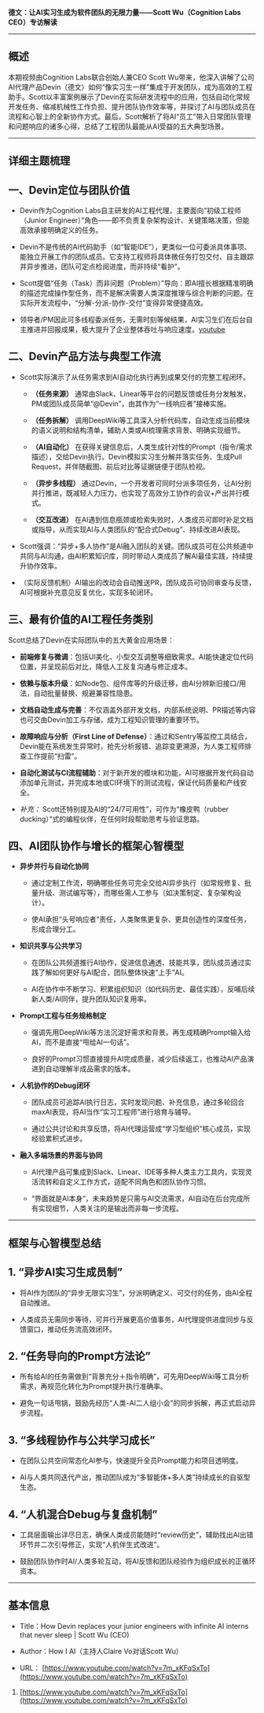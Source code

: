 **德文：让AI实习生成为软件团队的无限力量——Scott Wu（Cognition Labs CEO）专访解读**

---

## 概述

本期视频由Cognition Labs联合创始人兼CEO Scott Wu带来，他深入讲解了公司AI代理产品Devin（德文）如何“像实习生一样”集成于开发团队，成为高效的工程助手。Scott以丰富案例展示了Devin在实际研发流程中的应用，包括自动化常规开发任务、缩减机械性工作负担、提升团队协作效率等，并探讨了AI与团队成员在流程和心智上的全新协作方式。最后，Scott解析了将AI“员工”带入日常团队管理和问题响应的诸多心得，总结了工程团队最能从AI受益的五大典型场景。

---

## 详细主题梳理

## 一、Devin定位与团队价值

- Devin作为Cognition Labs自主研发的AI工程代理，主要面向“初级工程师（Junior Engineer）”角色——即不负责复杂架构设计、关键策略决策，但能高效承接明确定义的任务。
    
- Devin不是传统的AI代码助手（如“智能IDE”），更类似一位可委派具体事项、能独立开展工作的团队成员。它支持工程师将具体微任务打包交付、自主跟踪并异步推进，团队可定点检阅进度，而非持续“看护”。
    
- Scott提倡“任务（Task）而非问题（Problem）”导向：即AI擅长根据精准明确的描述完成操作型任务，而不是解决需要人类深度推理与综合判断的问题。在实际开发流程中，“分解-分派-协作-交付”变得异常便捷高效。
    
- 领导者/PM因此可多线程委派任务，无需时刻等候结果，AI实习生们在后台自主推进并回报成果，极大提升了企业整体吞吐与响应速度。[youtube](https://www.youtube.com/watch?v=7m_xKFqSxTo)
    

## 二、Devin产品方法与典型工作流

- Scott实际演示了从任务需求到AI自动化执行再到成果交付的完整工程闭环。
    
    - **（任务来源）** 通常由Slack、Linear等平台的问题反馈或任务分发触发，PM或团队成员简单“@Devin”，由其作为“一线响应者”接棒实施。
        
    - **（任务拆解）** 调用DeepWiki等工具深入分析代码库，自动生成当前模块的语义说明和结构清单，辅助人类或AI梳理需求背景、明确实现细节。
        
    - **（AI自动化）** 在获得关键信息后，人类生成针对性的Prompt（指令/需求描述），交给Devin执行。Devin模拟实习生分解并落实任务、生成Pull Request，并伴随截图、前后对比等证据链便于团队检视。
        
    - **（异步多线程）** 通过Devin，一个开发者可同时分派多项任务，让AI分别并行推进，既减轻人力压力，也实现了高效分工协作的会议+产出并行模式。
        
    - **（交互改进）** 在AI遇到信息瓶颈或检索失败时，人类成员可即时补足文档或指导，从而实现AI与人类团队的“配合式Debug”、持续改进AI表现。
        
- Scott强调：“异步+多人协作”是AI融入团队的关键。团队成员可在公共频道中共同与AI沟通，由AI积累知识库，同时带动人类成员了解AI最佳实践，持续提升协作效率。
    
- （实际反馈机制）AI输出的改动会自动推送PR，团队成员可协同审查与反馈，AI可根据补充意见反复优化，实现多轮闭环。
    

## 三、最有价值的AI工程任务类别

Scott总结了Devin在实际团队中的五大黄金应用场景：

- **前端修复与微调**：包括UI美化、小型交互调整等细致需求。AI能快速定位代码位置，并呈现前后对比，降低人工反复沟通与修正成本。
    
- **依赖与版本升级**：如Node包、组件库等的升级迁移，由AI分辨新旧接口/用法，自动批量替换、规避兼容性隐患。
    
- **文档自动生成与完善**：不仅涵盖外部开发文档，内部系统说明、PR描述等内容也可交由Devin加工与存储，成为工程知识管理的重要环节。
    
- **故障响应与分析（First Line of Defense）**：通过和Sentry等监控工具结合，Devin能在系统发生异常时，抢先分析报错、追踪变更溯源，为人类工程师排查工作提前“扫雷”。
    
- **自动化测试与CI流程辅助**：对于新开发的模块和功能，AI可根据开发代码自动添加单元测试，并完成本地或CI环境下的测试流程，保证代码质量和产线安全。
    
- _补充：_ Scott还特别提及AI的“24/7可用性”，可作为“橡皮鸭（rubber ducking）”式的编程伙伴，在任何时段帮助思考与验证思路。
    

## 四、AI团队协作与增长的框架心智模型

- **异步并行与自动化协同**
    
    - 通过定制工作流，明确哪些任务可完全交给AI异步执行（如常规修复、批量升级、测试编写等），而哪些需人工参与（如决策制定、复杂架构设计）。
        
    - 使AI承担“头号响应者”责任，人类聚焦更复杂、更具创造性的深度任务，形成合理分工。
        
- **知识共享与公共学习**
    
    - 在团队公共频道推行AI协作，促进信息通透、技能共享，团队成员通过实践了解如何更好与AI配合，团队整体快速“上手”AI。
        
    - AI在协作中不断学习、积累组织知识（如代码历史、最佳实践），反哺后续新人类/AI同伴，提升团队知识复用率。
        
- **Prompt工程与任务规格制定**
    
    - 强调先用DeepWiki等方法沉淀好需求和背景，再生成精确Prompt输入给AI，而不是直接“甩给AI一句话”。
        
    - 良好的Prompt习惯直接提升AI完成质量，减少后续返工，也推动AI产品演进到自动理解半成品需求的版本。
        
- **人机协作的Debug闭环**
    
    - 团队成员可追踪AI执行日志，实时发现问题、补充信息，通过多轮回合maxAI表现，将AI当作“实习工程师”进行培育与辅导。
        
    - 通过公共讨论和共享反馈，将AI代理运营成“学习型组织”核心成员，实现经验累积式进步。
        
- **融入多端场景的界面与协同**
    
    - AI代理产品可集成到Slack、Linear、IDE等多种人类主力工具内，实现灵活流转和自定义工作方式，适配不同角色和团队协作习惯。
        
    - “界面就是AI本身”，未来趋势是只需与AI交流需求，AI自动在后台完成所有实现细节，人类关注的是输出而非每一步流程。
        

---

## 框架与心智模型总结

## 1. “异步AI实习生成员制”

- 将AI作为团队的“异步无限实习生”，分派明确定义、可交付的任务，由AI全程自动推进。
    
- 人类成员无需同步等待，可并行开展更高价值事务，AI代理提供进度同步与反馈窗口，推动任务流高效闭环。
    

## 2. “任务导向的Prompt方法论”

- 所有给AI的任务需做到“背景充分＋指令明确”，可先用DeepWiki等工具分析需求，再规范化转化为Prompt提升执行准确率。
    
- 避免一句话甩锅，鼓励先经历“人类-AI二人组小会”的同步拆解，再正式启动异步流程。
    

## 3. “多线程协作与公共学习成长”

- 在团队公共空间常态化AI参与，快速提升全员Prompt能力和项目透明度。
    
- AI与人类共同迭代产出，推动团队成为“多智能体+多人类”持续成长的自驱型生态。
    

## 4. “人机混合Debug与复盘机制”

- 工具层面输出详尽日志，确保人类成员能随时“review历史”，辅助找出AI出错环节并二次引导修正，实现“人机伴生式改进”。
    
- 鼓励团队协作时AI/人类多轮互动，将AI反馈和团队经验作为组织成长的正循环资本。
    

---

## 基本信息

- Title：How Devin replaces your junior engineers with infinite AI interns that never sleep | Scott Wu (CEO)
    
- Author：How I AI（主持人Claire Vo对话Scott Wu）
    
- URL： [https://www.youtube.com/watch?v=7m_xKFqSxTo](https://www.youtube.com/watch?v=7m_xKFqSxTo)
    

1. [https://www.youtube.com/watch?v=7m_xKFqSxTo](https://www.youtube.com/watch?v=7m_xKFqSxTo)